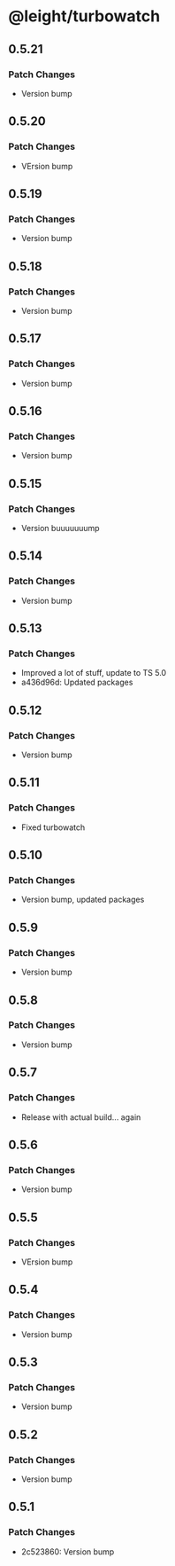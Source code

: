 # @leight/turbowatch

## 0.5.21

### Patch Changes

- Version bump

## 0.5.20

### Patch Changes

- VErsion bump

## 0.5.19

### Patch Changes

- Version bump

## 0.5.18

### Patch Changes

- Version bump

## 0.5.17

### Patch Changes

- Version bump

## 0.5.16

### Patch Changes

- Version bump

## 0.5.15

### Patch Changes

- Version buuuuuuump

## 0.5.14

### Patch Changes

- Version bump

## 0.5.13

### Patch Changes

- Improved a lot of stuff, update to TS 5.0
- a436d96d: Updated packages

## 0.5.12

### Patch Changes

- Version bump

## 0.5.11

### Patch Changes

- Fixed turbowatch

## 0.5.10

### Patch Changes

- Version bump, updated packages

## 0.5.9

### Patch Changes

- Version bump

## 0.5.8

### Patch Changes

- Version bump

## 0.5.7

### Patch Changes

- Release with actual build... again

## 0.5.6

### Patch Changes

- Version bump

## 0.5.5

### Patch Changes

- VErsion bump

## 0.5.4

### Patch Changes

- Version bump

## 0.5.3

### Patch Changes

- Version bump

## 0.5.2

### Patch Changes

- Version bump

## 0.5.1

### Patch Changes

- 2c523860: Version bump
